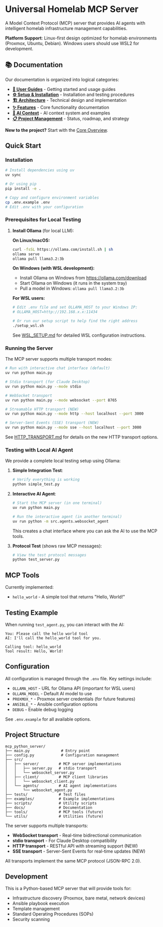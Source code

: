 # Universal Homelab MCP Server

A Model Context Protocol (MCP) server that provides AI agents with intelligent homelab infrastructure management capabilities.

**Platform Support**: Linux-first design optimized for homelab environments (Proxmox, Ubuntu, Debian). Windows users should use WSL2 for development.

## 📚 Documentation

Our documentation is organized into logical categories:

- **[📖 User Guides](docs/user-guides/)** - Getting started and usage guides
- **[⚙️ Setup & Installation](docs/setup/)** - Installation and testing procedures  
- **[🏗️ Architecture](docs/architecture/)** - Technical design and implementation
- **[✨ Features](docs/features/)** - Core functionality documentation
- **[🤖 AI Context](docs/context/)** - AI context system and examples
- **[📋 Project Management](docs/project/)** - Status, roadmap, and strategy

**New to the project?** Start with the [Core Overview](docs/user-guides/README_MCP_CORE.md).

## Quick Start

### Installation

```bash
# Install dependencies using uv
uv sync

# Or using pip
pip install -e .

# Copy and configure environment variables
cp .env.example .env
# Edit .env with your configuration
```

### Prerequisites for Local Testing

1. **Install Ollama** (for local LLM):
   
   **On Linux/macOS:**
   ```bash
   curl -fsSL https://ollama.com/install.sh | sh
   ollama serve
   ollama pull llama3.2:3b
   ```
   
   **On Windows (with WSL development):**
   - Install Ollama on Windows from https://ollama.com/download
   - Start Ollama on Windows (it runs in the system tray)
   - Pull a model in Windows: `ollama pull llama3.2:3b`
   
   **For WSL users:**
   ```bash
   # Edit .env file and set OLLAMA_HOST to your Windows IP:
   # OLLAMA_HOST=http://192.168.x.x:11434
   
   # Or run our setup script to help find the right address
   ./setup_wsl.sh
   ```
   
   See [WSL_SETUP.md](./WSL_SETUP.md) for detailed WSL configuration instructions.

### Running the Server

The MCP server supports multiple transport modes:

```bash
# Run with interactive chat interface (default)
uv run python main.py

# Stdio transport (for Claude Desktop)
uv run python main.py --mode stdio

# WebSocket transport
uv run python main.py --mode websocket --port 8765

# Streamable HTTP transport (NEW)
uv run python main.py --mode http --host localhost --port 3000

# Server-Sent Events (SSE) transport (NEW)
uv run python main.py --mode sse --host localhost --port 3000
```

See [HTTP_TRANSPORT.md](docs/HTTP_TRANSPORT.md) for details on the new HTTP transport options.

### Testing with Local AI Agent

We provide a complete local testing setup using Ollama:

1. **Simple Integration Test**:
   ```bash
   # Verify everything is working
   python simple_test.py
   ```

2. **Interactive AI Agent**:
   ```bash
   # Start the MCP server (in one terminal)
   uv run python main.py
   
   # Run the interactive agent (in another terminal)
   uv run python -m src.agents.websocket_agent
   ```

   This creates a chat interface where you can ask the AI to use the MCP tools.

3. **Protocol Test** (shows raw MCP messages):
   ```bash
   # View the test protocol messages
   python test_server.py
   ```

## MCP Tools

Currently implemented:
- `hello_world` - A simple tool that returns "Hello, World!"

## Testing Example

When running `test_agent.py`, you can interact with the AI:

```
You: Please call the hello world tool
AI: I'll call the hello_world tool for you.

Calling tool: hello_world
Tool result: Hello, World!
```

## Configuration

All configuration is managed through the `.env` file. Key settings include:

- `OLLAMA_HOST` - URL for Ollama API (important for WSL users)
- `OLLAMA_MODEL` - Default AI model to use
- `PROXMOX_*` - Proxmox server credentials (for future features)
- `ANSIBLE_*` - Ansible configuration options
- `DEBUG` - Enable debug logging

See `.env.example` for all available options.

## Project Structure

```
mcp_python_server/
├── main.py              # Entry point
├── config.py            # Configuration management
├── src/
│   ├── server/         # MCP server implementations
│   │   ├── server.py   # stdio transport
│   │   └── websocket_server.py
│   ├── client/         # MCP client libraries
│   │   └── websocket_client.py
│   └── agents/         # AI agent implementations
│       └── websocket_agent.py
├── tests/              # Test files
├── examples/           # Example implementations
├── scripts/            # Utility scripts
├── docs/               # Documentation
├── tools/              # MCP tools (future)
└── utils/              # Utilities (future)
```

The server supports multiple transports:
- **WebSocket transport** - Real-time bidirectional communication
- **stdio transport** - For Claude Desktop compatibility
- **HTTP transport** - RESTful API with streaming support (NEW)
- **SSE transport** - Server-Sent Events for real-time updates (NEW)

All transports implement the same MCP protocol (JSON-RPC 2.0).

## Development

This is a Python-based MCP server that will provide tools for:
- Infrastructure discovery (Proxmox, bare metal, network devices)
- Ansible playbook execution
- Template management
- Standard Operating Procedures (SOPs)
- Security scanning